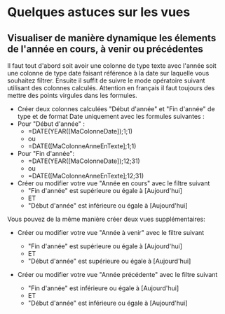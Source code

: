 # Quelques astuces sur les vues

## Visualiser de manière dynamique les élements de l'année en cours, à venir ou précédentes

Il faut tout d'abord soit avoir une colonne de type texte avec l'année soit une colonne de type date faisant référence à la date sur laquelle vous souhaitez filtrer.
Ensuite il suffit de suivre le mode opératoire suivant utilisant des colonnes calculés.
Attention en français il faut toujours des mettre des points virgules dans les formules. 

* Créer deux colonnes calculées "Début d'année" et "Fin d'année" de type et de format Date uniquement avec les formules suivantes :
* Pour "Début d'année" : 
    * =DATE(YEAR([MaColonneDate]);1;1)
    * ou
    * =DATE([MaColonneAnneEnTexte];1;1)
* Pour "Fin d'année":
    * =DATE(YEAR([MaColonneDate]);12;31)
    * ou
    * =DATE([MaColonneAnneEnTexte];12;31)
* Créer ou modifier votre vue "Année en cours" avec le filtre suivant
    * "Fin d'année" est supérieure ou égale à [Aujourd'hui]
    * ET
    * "Début d'année" est inférieure ou égale à [Aujourd'hui]

Vous pouvez de la même manière créer deux vues supplémentaires:

* Créer ou modifier votre vue "Année à venir" avec le filtre suivant
    * "Fin d'année" est supérieure ou égale à [Aujourd'hui]
    * ET
    * "Début d'année" est supérieure ou égale à [Aujourd'hui]


* Créer ou modifier votre vue "Année précédente" avec le filtre suivant
    * "Fin d'année" est inférieure ou égale à [Aujourd'hui]
    * ET
    * "Début d'année" est inférieure ou égale à [Aujourd'hui]